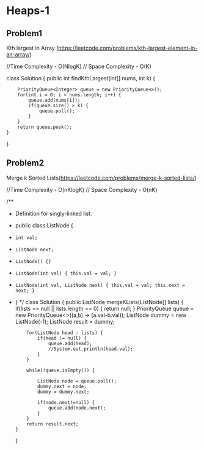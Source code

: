 # Heaps-1

## Problem1

Kth largest in Array (https://leetcode.com/problems/kth-largest-element-in-an-array/)

//Time Complexity - O(NlogK)
// Space Complexity - O(K)

class Solution {
public int findKthLargest(int[] nums, int k) {

        PriorityQueue<Integer> queue = new PriorityQueue<>();
        for(int i = 0; i < nums.length; i++) {
            queue.add(nums[i]);
            if(queue.size() > k) {
                queue.poll();
            }
        }
        return queue.peek();
    }

}

## Problem2

Merge k Sorted Lists(https://leetcode.com/problems/merge-k-sorted-lists/)

//Time Complexity - O(nKlogK)
// Space Complexity - O(nK)

/\*\*

- Definition for singly-linked list.
- public class ListNode {
-     int val;
-     ListNode next;
-     ListNode() {}
-     ListNode(int val) { this.val = val; }
-     ListNode(int val, ListNode next) { this.val = val; this.next = next; }
- }
  \*/
  class Solution {
  public ListNode mergeKLists(ListNode[] lists) {
  if(lists == null || lists.length == 0) {
  return null;
  }
  PriorityQueue<ListNode> queue = new PriorityQueue<>((a,b) -> (a.val-b.val));
  ListNode dummy = new ListNode(-1);
  ListNode result = dummy;

          for(ListNode head : lists) {
              if(head != null) {
                  queue.add(head);
                  //System.out.println(head.val);
              }
          }

          while(!queue.isEmpty()) {

              ListNode node = queue.poll();
              dummy.next = node;
              dummy = dummy.next;

              if(node.next!=null) {
                  queue.add(node.next);
              }
          }
          return result.next;
      }

  }
